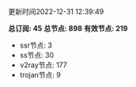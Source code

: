 更新时间2022-12-31 12:39:49

**总订阅: 45**
**总节点: 898**
**有效节点: 219**
- ssr节点: 3
- ss节点: 30
- v2ray节点: 177
- trojan节点: 9
